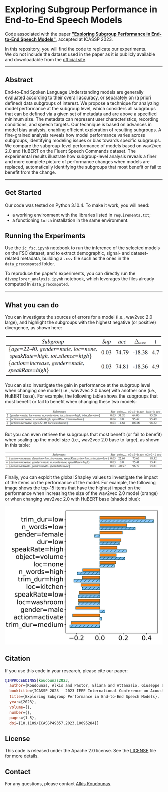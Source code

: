 # Exploring Subgroup Performance in End-to-End Speech Models
Code associated with the paper [**"Exploring Subgroup Performance in End-to-End Speech Models"**](https://ieeexplore.ieee.org/abstract/document/10095284), accepted at ICASSP 2023.

In this repository, you will find the code to replicate our experiments.  
We do not include the dataset used in the paper as it is publicly available and downloadable from the [official site](https://fluent.ai/fluent-speech-commands-a-dataset-for-spoken-language-understanding-research/).

------------------ 

## Abstract
End-to-End Spoken Language Understanding models are generally evaluated according to their overall accuracy, or separately on (a priori defined) data subgroups of interest. 
We propose a technique for analyzing model performance at the subgroup level, which considers all subgroups that can be defined via a given set of metadata and are above a specified minimum size. The metadata can represent user characteristics, recording conditions, and speech targets. Our technique is based on advances in model bias analysis, enabling efficient exploration of resulting subgroups. A fine-grained analysis reveals how model performance varies across subgroups, identifying modeling issues or bias towards specific subgroups. 
We compare the subgroup-level performance of models based on wav2vec 2.0 and HuBERT on the Fluent Speech Commands dataset. The experimental results illustrate how subgroup-level analysis reveals a finer and more complete picture of performance changes when models are replaced, automatically identifying the subgroups that most benefit or fail to benefit from the change.

------------------ 

## Get Started
Our code was tested on Python 3.10.4. To make it work, you will need:
- a working environment with the libraries listed in `requirements.txt`;
- a functioning `torch` installation in the same environment.

## Running the Experiments
Use the `ic_fsc.ipynb` notebook to run the inference of the selected models on the FSC dataset, and to extract demographic, signal- and dataset- related metadata, building a `.csv` file such as the ones in the `data_precomputed` folder.

To reproduce the paper's experiments, you can directly run the `divexplorer_analysis.ipynb` notebook, which leverages the files already computed in `data_precomputed`. 

------------------ 

## What you can do
You can investigate the sources of errors for a model (i.e., wav2vec 2.0 large), and highlight the subgroups with the highest negative (or positive) divergence, as shown here:

![wav2vec 2.0 base to large - subgroups](images/w2v2l_most_divergent.png)

You can also investigate the gain in performance at the subgroup level when changing one model (i.e., wav2vec 2.0 base) with another one (i.e., HuBERT base). For example, the following table shows the subgroups that most benefit or fail to benefit when changing these two models:

![wav2vec 2.0 base to HuBERT base - subgroups](images/w2v2_base_to_hub_base.png)

But you can even retrieve the subgroups that most benefit (or fail to benefit) when scaling up the model size (i.e., wav2vec 2.0 base to large), as shown in this table: 

![wav2vec 2.0 large - most negative divergent subgroups](images/w2v2_base_to_large.png)

Finally, you can exploit the global Shapley values to investigate the impact of the items on the performance of the model. For example, the following image shows the top-15 items that have the highest impact on the performance when increasing the size of the wav2vec 2.0 model (orange) or when changing wav2vec 2.0 with HuBERT base (shaded blue):

![Global Shapley values](images/gsv.png)

## Citation
If you use this code in your research, please cite our paper:

```bibtex
@INPROCEEDINGS{koudounas2023,
  author={Koudounas, Alkis and Pastor, Eliana and Attanasio, Giuseppe and Mazzia, Vittorio and Giollo, Manuel and Gueudre, Thomas and Cagliero, Luca and de Alfaro, Luca and Baralis, Elena and Amberti, Daniele},
  booktitle={ICASSP 2023 - 2023 IEEE International Conference on Acoustics, Speech and Signal Processing (ICASSP)}, 
  title={Exploring Subgroup Performance in End-to-End Speech Models}, 
  year={2023},
  volume={},
  number={},
  pages={1-5},
  doi={10.1109/ICASSP49357.2023.10095284}}
```

## License
This code is released under the Apache 2.0 license. See the [LICENSE](LICENSE) file for more details.

## Contact
For any questions, please contact [Alkis Koudounas](mailto:alkis.koudounas@polito.it).
